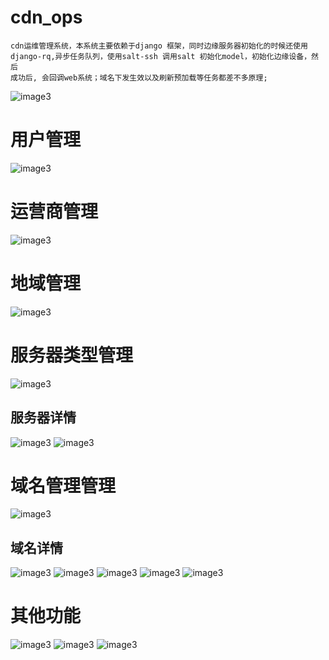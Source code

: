 # cdn_ops
    cdn运维管理系统，本系统主要依赖于django 框架，同时边缘服务器初始化的时候还使用django-rq,异步任务队列，使用salt-ssh 调用salt 初始化model，初始化边缘设备，然后
    成功后, 会回调web系统；域名下发生效以及刷新预加载等任务都差不多原理;
![image3](https://github.com/xieyugui/cdn-ops/raw/master/ops_image/ops.png)

# 用户管理
![image3](https://github.com/xieyugui/cdn-ops/raw/master/ops_image/user.png)

# 运营商管理
![image3](https://github.com/xieyugui/cdn-ops/raw/master/ops_image/isp.png)

# 地域管理
![image3](https://github.com/xieyugui/cdn-ops/raw/master/ops_image/area.png)

# 服务器类型管理
![image3](https://github.com/xieyugui/cdn-ops/raw/master/ops_image/server_type.png)

## 服务器详情
![image3](https://github.com/xieyugui/cdn-ops/raw/master/ops_image/server_info1.png)
![image3](https://github.com/xieyugui/cdn-ops/raw/master/ops_image/server_info2.png)
    
# 域名管理管理
![image3](https://github.com/xieyugui/cdn-ops/raw/master/ops_image/domain.png)
    
## 域名详情
![image3](https://github.com/xieyugui/cdn-ops/raw/master/ops_image/domain_info1.png)
![image3](https://github.com/xieyugui/cdn-ops/raw/master/ops_image/domain_info2.png)
![image3](https://github.com/xieyugui/cdn-ops/raw/master/ops_image/domain_info3.png)
![image3](https://github.com/xieyugui/cdn-ops/raw/master/ops_image/domain_info4.png)
![image3](https://github.com/xieyugui/cdn-ops/raw/master/ops_image/domain_info5.png)
    
# 其他功能
![image3](https://github.com/xieyugui/cdn-ops/raw/master/ops_image/menu_domain.png)
![image3](https://github.com/xieyugui/cdn-ops/raw/master/ops_image/menu_base.png)
![image3](https://github.com/xieyugui/cdn-ops/raw/master/ops_image/menu_utils.png)

